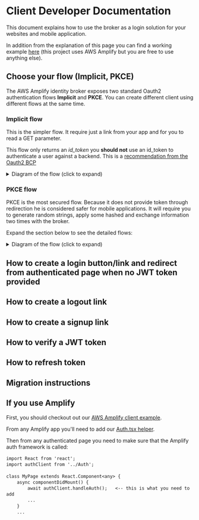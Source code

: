 # Client Developer Documentation

This document explains how to use the broker as a login solution for your websites and mobile application.

In addition from the explanation of this page you can find a working example [here](https://github.com/awslabs/aws-amplify-identity-broker-client) (this project uses AWS Amplify but you are free to use anything else).

## Choose your flow (Implicit, PKCE)

The AWS Amplify identity broker exposes two standard Oauth2 authentication flows __Implicit__ and __PKCE__. You can create different client using different flows at the same time.

### Implicit flow

This is the simpler flow. It require just a link from your app and for you to read a GET parameter. 

This flow only returns an _id_token_ you __should not__ use an id_token to authenticate a user against a backend. This is a [recommendation from the Oauth2 BCP](https://tools.ietf.org/html/draft-ietf-oauth-security-topics-09#section-2.1.2)

<details>
  <summary>Diagram of the flow (click to expand)</summary>
  
  Flow entities are:
  * __User__: the user and his browser
  * __Client Application__: (like the one from our [client demo project](https://github.com/awslabs/aws-amplify-identity-broker-client))
  * __Identity Broker__ : the main project
  * __DynamoDB__: the broker storage layer
  * __Cognito__: The Cognito service and endpoints
  
  __Implicit flow__
  
  ![Implicit flow](Images/ImplicitFlow.png "Implicit flow")
</details>

### PKCE flow

PKCE is the most secured flow. Because it does not provide token through redirection he is considered safer for mobile applications.
It will require you to generate random strings, apply some hashed and exchange information two times with the broker.

Expand the section below to see the detailed flows:

<details>
  <summary>Diagram of the flow (click to expand)</summary>
  
  Flow entities are:
  * __User__: the user and his browser
  * __Client Application__: (like the one from our [client demo project](https://github.com/awslabs/aws-amplify-identity-broker-client))
  * __Identity Broker__ : the main project
  * __DynamoDB__: the broker storage layer
  * __Cognito__: The Cognito service and endpoints
  
  ![PKCE flow](Images/PKCEFlow.png "PKCE flow")
</details>

## How to create a login button/link and redirect from authenticated page when no JWT token provided
## How to create a logout link
## How to create a signup link
## How to verify a JWT token
## How to refresh token
## Migration instructions
## If you use Amplify

First, you should checkout out our [AWS Amplify client example](https://github.com/awslabs/aws-amplify-identity-broker-client).

From any Amplify app you'll need to add our [Auth.tsx helper](https://github.com/awslabs/aws-amplify-identity-broker-client/blob/master/src/Auth.tsx).

Then from any authenticated page you need to make sure that the Amplify auth framework is called:

```
import React from 'react';
import authClient from '../Auth';

class MyPage extends React.Component<any> {
    async componentDidMount() {
        await authClient.handleAuth();   <-- this is what you need to add
        ...
    }
    ...
```

